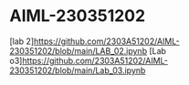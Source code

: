 # AIML-230351202

[lab 2]https://github.com/2303A51202/AIML-230351202/blob/main/LAB_02.ipynb
[Lab o3]https://github.com/2303A51202/AIML-230351202/blob/main/Lab_03.ipynb
